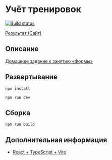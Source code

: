 # Учёт тренировок

[![Build status](https://ci.appveyor.com/api/projects/status/ipaqtgk0o419ip0o?svg=true)](https://ci.appveyor.com/project/neondoll/ra16-homeworks-forms-steps)

[Результат (Сайт)](https://neondoll.github.io/ra16-homeworks-forms-steps)

## Описание

[Домашнее задание к занятию «Формы»](https://github.com/netology-code/ra16-homeworks/tree/ra-51/forms/steps)

## Развертывание

```npm install```

```npm run dev```

## Сборка

```npm run build```

## Дополнительная информация

- [React + TypeScript + Vite](React+TypeScript+Vite.md)